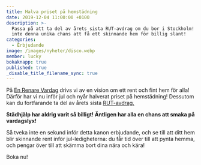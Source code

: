 ```yaml
---
title: Halva priset på hemstädning
date: 2019-12-04 11:00:00 +0100
description: >-
  Passa på att ta del av årets sista RUT-avdrag om du bor i Stockholm! Missa
  inte denna unika chans att få ett skinnande hem för billig slant!
categories:
  - Erbjudande
image: /images/nyheter/disco.webp
member: lucky
bokaknapp: true
published: true
_disable_title_filename_sync: true
---
```


P&aring; [En Renare Vardag](/privat/hemstadning/) drivs vi av en vision om ett rent och fint hem för alla\! D&auml;rför har vi nu inför jul och ny&aring;r halverat priset p&aring; hemst&auml;dning\! Dessutom kan du fortfarande ta del av &aring;rets sista [RUT-avdrag.](https://enrenarevardag.se/vanliga-fragor/rut-avdrag)

**St&auml;dhj&auml;lp har aldrig varit s&aring; billigt\! &Auml;ntligen har alla en chans att smaka p&aring; vardagslyx\!**

S&aring; tveka inte en sekund inför detta kanon erbjudande, och se till att ditt hem blir skinnande rent inför jul-ledigheterna: du f&aring;r tid över till att pynta hemma, och pengar över till att sk&auml;mma bort dina n&auml;ra och k&auml;ra\!

Boka nu\!
